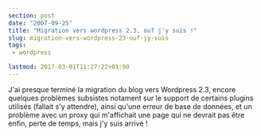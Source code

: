```yaml
---
section: post
date: "2007-09-25"
title: "Migration vers wordpress 2.3, ouf j'y suis !"
slug: migration-vers-wordpress-23-ouf-jy-suis
tags:
 - wordpress

lastmod: 2017-03-01T11:27:22+01:00
---
```


J'ai presque terminé la migration du blog vers Wordpress 2.3, encore quelques problèmes subsistes notament sur le support de certains plugins utilisés (fallait s'y attendre), ainsi qu'une erreur de base de données, et un problème avec un proxy qui m'affichait une page qui ne devrait pas être enfin, perte de temps, mais j'y suis arrivé !
